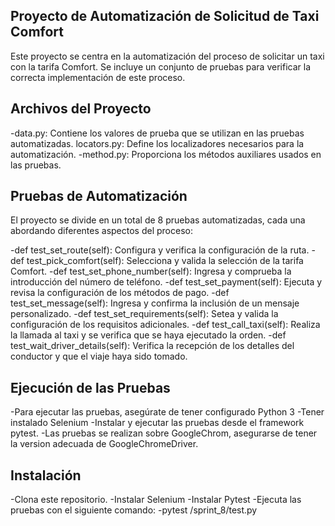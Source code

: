 Proyecto de Automatización de Solicitud de Taxi Comfort
---
Este proyecto se centra en la automatización del proceso de solicitar un taxi con la tarifa Comfort. Se incluye un conjunto de pruebas para verificar la correcta implementación de este proceso.

Archivos del Proyecto
---
-data.py: Contiene los valores de prueba que se utilizan en las pruebas automatizadas.
locators.py: Define los localizadores necesarios para la automatización.
-method.py: Proporciona los métodos auxiliares usados en las pruebas.

Pruebas de Automatización
---
El proyecto se divide en un total de 8 pruebas automatizadas, cada una abordando diferentes aspectos del proceso:

-def test_set_route(self): Configura y verifica la configuración de la ruta.
-def test_pick_comfort(self): Selecciona y valida la selección de la tarifa Comfort.
-def test_set_phone_number(self): Ingresa y comprueba la introducción del número de teléfono.
-def test_set_payment(self): Ejecuta y revisa la configuración de los métodos de pago.
-def test_set_message(self): Ingresa y confirma la inclusión de un mensaje personalizado.
-def test_set_requirements(self): Setea y valida la configuración de los requisitos adicionales.
-def test_call_taxi(self): Realiza la llamada al taxi y se verifica que se haya ejecutado la orden.
-def test_wait_driver_details(self): Verifica la recepción de los detalles del conductor y que el viaje haya sido tomado.

Ejecución de las Pruebas
---
-Para ejecutar las pruebas, asegúrate de tener configurado Python 3
-Tener instalado Selenium
-Instalar y ejecutar las pruebas desde el framework pytest.
-Las pruebas se realizan sobre GoogleChrom, asegurarse de tener la version adecuada de GoogleChromeDriver.

Instalación
---
-Clona este repositorio.
-Instalar Selenium
-Instalar Pytest
-Ejecuta las pruebas con el siguiente comando:
-pytest /sprint_8/test.py

